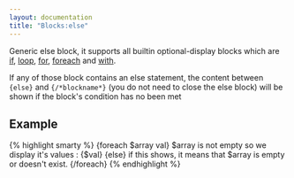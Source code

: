```yaml
---
layout: documentation
title: "Blocks:else"
---
```


Generic else block, it supports all builtin optional-display blocks which are [if](/documentation/1.x/blocks/if.html), [loop](/documentation/1.x/blocks/loop.html), [for](/documentation/1.x/blocks/for.html), [foreach](/documentation/1.x/blocks/foreach.html) and [with](/documentation/1.x/blocks/with.html).

If any of those block contains an else statement, the content between `{else}` and `{/*blockname*}` (you do not need to close the else block) will be shown if the block's condition has no been met


## Example
{% highlight smarty %}
{foreach $array val}
  $array is not empty so we display it's values : {$val}
{else}
  if this shows, it means that $array is empty or doesn't exist.
{/foreach}
{% endhighlight %}
